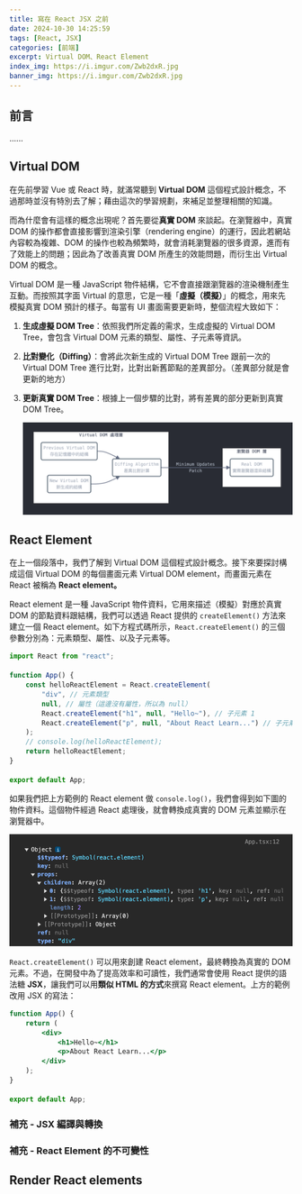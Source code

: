 ```yaml
---
title: 寫在 React JSX 之前
date: 2024-10-30 14:25:59
tags: [React, JSX]
categories: [前端]
excerpt: Virtual DOM、React Element
index_img: https://i.imgur.com/Zwb2dxR.jpg
banner_img: https://i.imgur.com/Zwb2dxR.jpg
---
```


## 前言

......

## Virtual DOM

在先前學習 Vue 或 React 時，就滿常聽到 **Virtual DOM** 這個程式設計概念，不過那時並沒有特別去了解；藉由這次的學習規劃，來補足並整理相關的知識。

而為什麼會有這樣的概念出現呢？首先要從**真實 DOM** 來談起。在瀏覽器中，真實 DOM 的操作都會直接影響到渲染引擎（rendering engine）的運行，因此若網站內容較為複雜、DOM 的操作也較為頻繁時，就會消耗瀏覽器的很多資源，進而有了效能上的問題；因此為了改善真實 DOM 所產生的效能問題，而衍生出 Virtual DOM 的概念。

Virtual DOM 是一種 JavaScript 物件結構，它不會直接跟瀏覽器的渲染機制產生互動。而按照其字面 Virtual 的意思，它是一種「**虛擬（模擬）**」的概念，用來先模擬真實 DOM 預計的樣子。每當有 UI 畫面需要更新時，整個流程大致如下：

1. **生成虛擬 DOM Tree**：依照我們所定義的需求，生成虛擬的 Virtual DOM Tree，會包含 Virtual DOM 元素的類型、屬性、子元素等資訊。
2. **比對變化（Diffing）**：會將此次新生成的 Virtual DOM Tree 跟前一次的 Virtual DOM Tree 進行比對，比對出新舊節點的差異部分。（差異部分就是會更新的地方）
3. **更新真實 DOM Tree**：根據上一個步驟的比對，將有差異的部分更新到真實 DOM Tree。

   ![Virtual DOM 流程](/img/before-react-jsx/1.png)

## React Element

在上一個段落中，我們了解到 Virtual DOM 這個程式設計概念。接下來要探討構成這個 Virtual DOM 的每個畫面元素 Virtual DOM element，而畫面元素在 React 被稱為 **React element。**

React element 是一種 JavaScript 物件資料，它用來描述（模擬）對應於真實 DOM 的節點資料跟結構，我們可以透過 React 提供的 `createElement()` 方法來建立一個 React element。如下方程式碼所示，`React.createElement()` 的三個參數分別為：元素類型、屬性、以及子元素等。

```jsx
import React from "react";

function App() {
	const helloReactElement = React.createElement(
		"div", // 元素類型
		null, // 屬性（這邊沒有屬性，所以為 null）
		React.createElement("h1", null, "Hello~"), // 子元素 1
		React.createElement("p", null, "About React Learn...") // 子元素 2
	);
	// console.log(helloReactElement);
	return helloReactElement;
}

export default App;
```

如果我們把上方範例的 React element 做 `console.log()`，我們會得到如下圖的物件資料。這個物件經過 React 處理後，就會轉換成真實的 DOM 元素並顯示在瀏覽器中。

![React element Object](/img/before-react-jsx/2.png)

`React.createElement()` 可以用來創建 React element，最終轉換為真實的 DOM 元素。不過，在開發中為了提高效率和可讀性，我們通常會使用 React 提供的語法糖 **JSX**，讓我們可以用**類似 HTML 的方式**來撰寫 React element。上方的範例改用 JSX 的寫法：

```jsx
function App() {
	return (
		<div>
			<h1>Hello~</h1>
			<p>About React Learn...</p>
		</div>
	);
}

export default App;
```

### 補充 - JSX 編譯與轉換

### 補充 - React Element 的不可變性

## Render React elements
